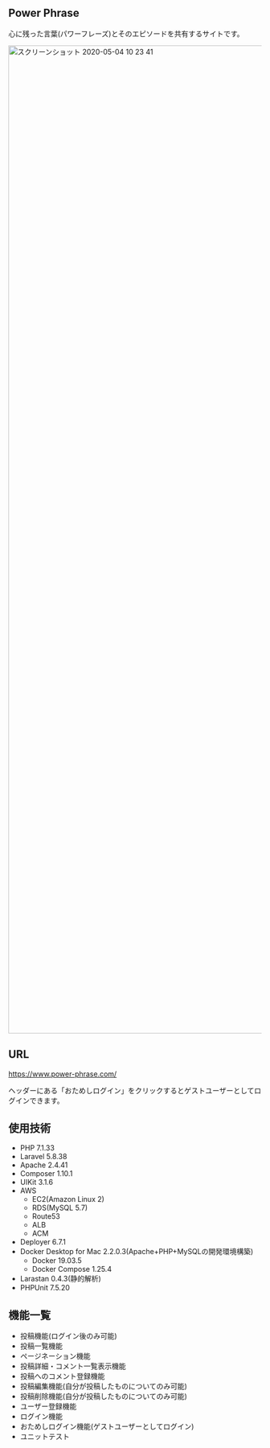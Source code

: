 ## Power Phrase

心に残った言葉(パワーフレーズ)とそのエピソードを共有するサイトです。  

<img width="1965" alt="スクリーンショット 2020-05-04 10 23 41" src="https://user-images.githubusercontent.com/61341861/80930901-78b53e00-8df1-11ea-8872-fcded95ca332.png">

## URL

https://www.power-phrase.com/

ヘッダーにある「おためしログイン」をクリックするとゲストユーザーとしてログインできます。

## 使用技術

- PHP 7.1.33
- Laravel 5.8.38
- Apache 2.4.41
- Composer 1.10.1
- UIKit 3.1.6
- AWS
    - EC2(Amazon Linux 2)
    - RDS(MySQL 5.7)
    - Route53
    - ALB
    - ACM
- Deployer 6.7.1
- Docker Desktop for Mac 2.2.0.3(Apache+PHP+MySQLの開発環境構築)
    - Docker 19.03.5
    - Docker Compose 1.25.4
- Larastan 0.4.3(静的解析)
- PHPUnit 7.5.20

## 機能一覧

- 投稿機能(ログイン後のみ可能)
- 投稿一覧機能
- ページネーション機能
- 投稿詳細・コメント一覧表示機能
- 投稿へのコメント登録機能
- 投稿編集機能(自分が投稿したものについてのみ可能)
- 投稿削除機能(自分が投稿したものについてのみ可能)
- ユーザー登録機能
- ログイン機能
- おためしログイン機能(ゲストユーザーとしてログイン)
- ユニットテスト
